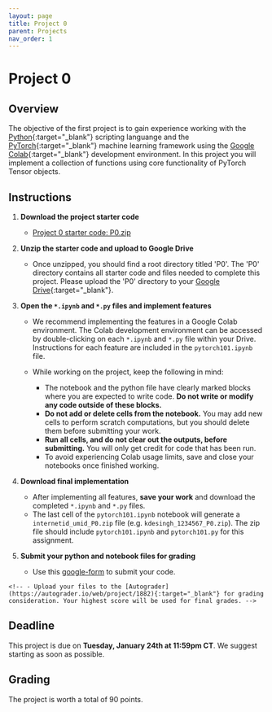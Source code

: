 ```yaml
---
layout: page
title: Project 0
parent: Projects
nav_order: 1
---
```

 
# Project 0

## Overview
The objective of the first project is to gain experience working with the [Python](https://www.python.org){:target="_blank"} scripting languange and the [PyTorch](https://pytorch.org){:target="_blank"} machine learning framework using the [Google Colab](https://colab.research.google.com/){:target="_blank"} development environment. In this project you will implement a collection of functions using core functionality of PyTorch Tensor objects.


## Instructions

1. <b>Download the project starter code</b>
    - [Project 0 starter code: P0.zip](/CSCI5980-Spr23-DeepRob/projects/project0/)

2. <b>Unzip the starter code and upload to Google Drive</b>
    - Once unzipped, you should find a root directory titled 'P0'. The 'P0' directory contains all starter code and files needed to complete this project. Please upload the 'P0' directory to your [Google Drive](https://drive.google.com/){:target="_blank"}.

3. <b>Open the `*.ipynb` and `*.py` files and implement features</b>
    - We recommend implementing the features in a Google Colab environment. The Colab development environment can be accessed by double-clicking on each `*.ipynb` and `*.py` file within your Drive. Instructions for each feature are included in the `pytorch101.ipynb` file.

    - While working on the project, keep the following in mind:

        - The notebook and the python file have clearly marked blocks where you are expected to write code. <b>Do not write or modify any code outside of these blocks.</b>
        - <b>Do not add or delete cells from the notebook.</b> You may add new cells to perform scratch computations, but you should delete them before submitting your work.
        - <b>Run all cells, and do not clear out the outputs, before submitting.</b> You will only get credit for code that has been run.
        - To avoid experiencing Colab usage limits, save and close your notebooks once finished working.

4. <b>Download final implementation</b>
    - After implementing all features, <b>save your work</b> and download the completed `*.ipynb` and `*.py` files. 
    - The last cell of the `pytorch101.ipynb` notebook will generate a `internetid_umid_P0.zip` file (e.g. `kdesingh_1234567_P0.zip`). The zip file should include `pytorch101.ipynb` and `pytorch101.py` for this assignment.

5. <b>Submit your python and notebook files for grading</b>
    - Use this [google-form](https://forms.gle/Tys1qjmr6Z12oi8DA) to submit your code.  
<!--     - A link will be made available for submitting you code. Watch out for the announcement soon. -->
    <!-- - Upload your files to the [Autograder](https://autograder.io/web/project/1882){:target="_blank"} for grading consideration. Your highest score will be used for final grades. -->

## Deadline

This project is due on <b>Tuesday, January 24th at 11:59pm CT</b>. We suggest starting as soon as possible.

## Grading

<!-- This project will be graded by the [Autograder](https://autograder.io/web/project/1882){:target="_blank"}.  -->
The project is worth a total of 90 points. 
<!-- You may submit to the Autograder for feedback up to 2 times per day. -->
